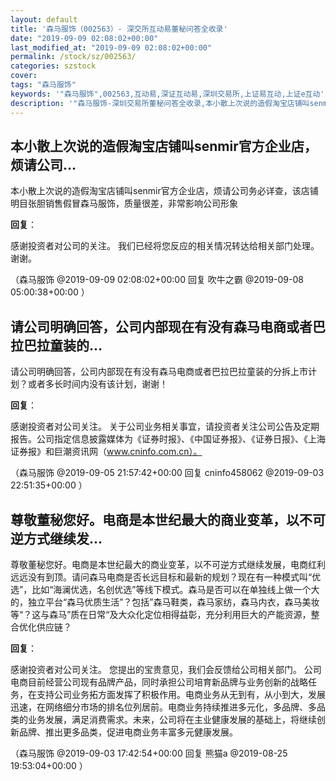 ```yaml
---
layout: default
title: '森马服饰（002563）- 深交所互动易董秘问答全收录'
date: "2019-09-09 02:08:02+00:00"
last_modified_at: "2019-09-09 02:08:02+00:00"
permalink: /stock/sz/002563/
categories: szstock
cover: 
tags: "森马服饰"
keywords: '"森马服饰",002563,互动易,深证互动易,深圳交易所,上证易互动,上证e互动'
description: '"森马服饰-深圳交易所董秘问答全收录,本小散上次说的造假淘宝店铺叫senmir官方企业店，烦请公司务必详查，该店铺明目张胆销售假冒森马服饰，质量很差，非常影响公司形象"'
---
```


## 本小散上次说的造假淘宝店铺叫senmir官方企业店，烦请公司...

本小散上次说的造假淘宝店铺叫senmir官方企业店，烦请公司务必详查，该店铺明目张胆销售假冒森马服饰，质量很差，非常影响公司形象

**回复**：

感谢投资者对公司的关注。
我们已经将您反应的相关情况转达给相关部门处理。谢谢。 

（森马服饰  @2019-09-09 02:08:02+00:00 回复 吹牛之霸  @2019-09-08 05:00:38+00:00 ）

## 请公司明确回答，公司内部现在有没有森马电商或者巴拉巴拉童装的...

请公司明确回答，公司内部现在有没有森马电商或者巴拉巴拉童装的分拆上市计划？或者多长时间内没有该计划，谢谢！

**回复**：

感谢投资者对公司关注。
关于公司业务相关事宜，请投资者关注公司公告及定期报告。公司指定信息披露媒体为《证券时报》、《中国证券报》、《证券日报》、《上海证券报》和巨潮资讯网（www.cninfo.com.cn）。 

（森马服饰  @2019-09-05 21:57:42+00:00 回复 cninfo458062  @2019-09-03 22:51:35+00:00 ）

## 尊敬董秘您好。电商是本世纪最大的商业变革，以不可逆方式继续发...

尊敬董秘您好。电商是本世纪最大的商业变革，以不可逆方式继续发展，电商红利远远没有到顶。请问森马电商是否长远目标和最新的规划？现在有一种模式叫“优选”，比如“海澜优选，名创优选”等线下模式。森马是否可以在单独线上做一个大的，独立平台“森马优质生活”？包括”森马鞋类，森马家纺，森马内衣，森马美妆等“？这与森马”质在日常“及大众化定位相得益彰，充分利用巨大的产能资源，整合优化供应链？

**回复**：

感谢投资者对公司关注。
您提出的宝贵意见，我们会反馈给公司相关部门。
公司电商目前经营公司现有品牌产品，同时承担公司培育新品牌与业务创新的战略任务，在支持公司业务拓方面发挥了积极作用。电商业务从无到有，从小到大，发展迅速，在网络细分市场的排名位列居前。电商业务持续推进多元化，多品牌、多品类的业务发展，满足消费需求。未来，公司将在主业健康发展的基础上，将继续创新品牌、推出更多品类，促进电商业务丰富多元健康发展。 

（森马服饰  @2019-09-03 17:42:54+00:00 回复 熊猫a  @2019-08-25 19:53:04+00:00 ）

